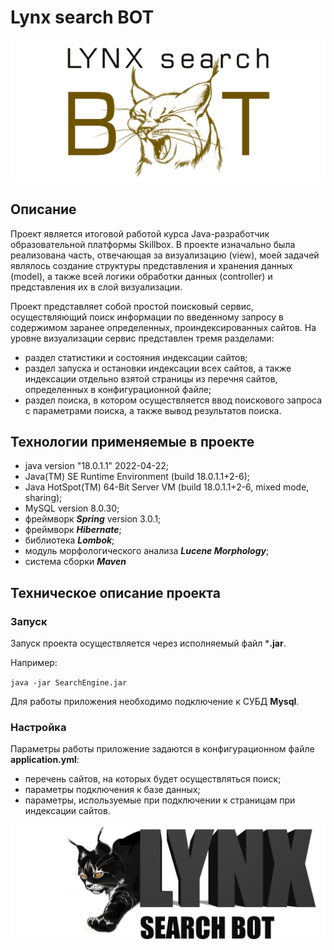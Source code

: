 
# Lynx search BOT

![](readme_assets/LYNXX.jpg)

## Описание
Проект является итоговой работой курса Java-разработчик 
образовательной платформы Skillbox.
В проекте изначально была реализована часть, отвечающая за
визуализацию (view), моей задачей являлось создание структуры 
представления и хранения данных (model), а также всей логики 
обработки данных (controller) и представления их в слой визуализации.

Проект представляет собой простой поисковый сервис,
осуществляющий поиск информации по введенному запросу в 
содержимом заранее определенных, проиндексированных сайтов.
На уровне визуализации сервис представлен тремя разделами:
- раздел статистики и состояния индексации сайтов;
- раздел запуска и остановки индексации всех сайтов, а 
также индексации отдельно взятой страницы из перечня сайтов, определенных в конфигурационной файле;
- раздел поиска, в котором осуществляется ввод поискового запроса с параметрами поиска, а также вывод результатов поиска.
  
## Технологии применяемые в проекте
- java version "18.0.1.1" 2022-04-22;
- Java(TM) SE Runtime Environment (build 18.0.1.1+2-6);
- Java HotSpot(TM) 64-Bit Server VM (build 18.0.1.1+2-6, mixed mode, sharing);
- MySQL version 8.0.30;
- фреймворк **_Spring_** version 3.0.1;
- фреймворк **_Hibernate_**;
- библиотека **_Lombok_**;
- модуль морфологического анализа **_Lucene Morphology_**;
- система сборки **_Maven_**
  

 ## Техническое описание проекта
  ### Запуск
  Запуск проекта осуществляется через исполняемый файл ***.jar**.

Например:

`java -jar SearchEngine.jar`

  Для работы приложения необходимо подключение к СУБД **Mysql**.

### Настройка
Параметры работы приложение задаются в конфигурационном файле **application.yml**:
- перечень сайтов, на которых будет осуществляться поиск;
- параметры подключения к базе данных;
- параметры, используемые при подключении к страницам при индексации сайтов.

![](readme_assets/lynx2.jpg)